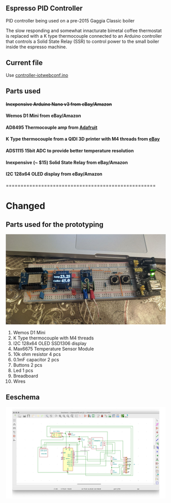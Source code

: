 ## Espresso PID Controller
PID controller being used on a pre-2015 Gaggia Classic boiler

The slow responding and somewhat innacturate bimetal coffee thermostat is replaced with a K type thermocouple
connected to an Arduino controller that controls a Solid State Relay (SSR) to control power to the small boiler inside
the espresso machine.

## Current file
Use [controller-iotwebconf.ino](https://github.com/shmick/Espresso-PID-Controller/blob/master/controller-iotwebconf.ino)

## Parts used
#### ~~Inexpensive Arduino Nano v3 from eBay/Amazon~~
#### Wemos D1 Mini from eBay/Amazon
#### AD8495 Thermocouple amp from [Adafruit](https://www.adafruit.com/product/1778)
#### K Type thermocouple from a QIDI 3D printer with M4 threads from [eBay](https://www.ebay.ca/itm/QIDI-TECHNOLOGY-high-quality-thermocouple-sensor-for-3d-printer-Screw-thread-M4/332233484894)
#### ADS1115 15bit ADC to provide better temperature resolution
#### Inexpensive (~ $15) Solid State Relay from eBay/Amazon
#### I2C 128x64 OLED display from eBay/Amazon 


===================================================

# Changed
## Parts used for the prototyping
![Breadboard setup](./controller-max6675.ino/setup.png)
1. Wemos D1 Mini
1. K Type thermocouple with M4 threads
1. I2C 128x64 OLED SSD1306 display
1. Max6675 Temperature Sensor Module
1. 10k ohm resistor 4 pcs
1. 0.1mF capacitor 2 pcs
1. Buttons 2 pcs
1. Led 1 pcs
1. Breadboard
1. Wires

## Eeschema 
![Eeschema](./controller-max6675.ino/EeschemaEspressoPID.png)